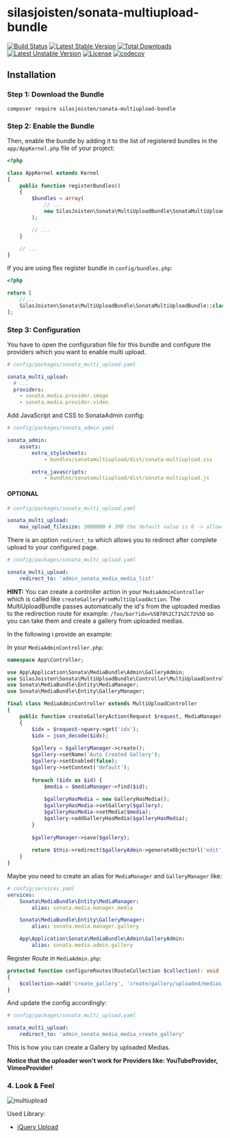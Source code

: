 silasjoisten/sonata-multiupload-bundle
======================================
[![Build Status](https://travis-ci.org/silasjoisten/sonata-multiupload-bundle.svg?branch=master)](https://travis-ci.org/silasjoisten/sonata-multiupload-bundle)
[![Latest Stable Version](https://poser.pugx.org/silasjoisten/sonata-multiupload-bundle/v/stable)](https://packagist.org/packages/silasjoisten/sonata-multiupload-bundle)
[![Total Downloads](https://poser.pugx.org/silasjoisten/sonata-multiupload-bundle/downloads)](https://packagist.org/packages/silasjoisten/sonata-multiupload-bundle)
[![Latest Unstable Version](https://poser.pugx.org/silasjoisten/sonata-multiupload-bundle/v/unstable)](https://packagist.org/packages/silasjoisten/sonata-multiupload-bundle)
[![License](https://poser.pugx.org/silasjoisten/sonata-multiupload-bundle/license)](https://packagist.org/packages/silasjoisten/sonata-multiupload-bundle)
[![codecov](https://codecov.io/gh/silasjoisten/sonata-multiupload-bundle/branch/master/graph/badge.svg)](https://codecov.io/gh/silasjoisten/sonata-multiupload-bundle)

## Installation

### Step 1: Download the Bundle

```console
composer require silasjoisten/sonata-multiupload-bundle
```

### Step 2: Enable the Bundle

Then, enable the bundle by adding it to the list of registered bundles
in the `app/AppKernel.php` file of your project:

```php
<?php

class AppKernel extends Kernel
{
    public function registerBundles()
    {
        $bundles = array(
            // ...
            new SilasJoisten\Sonata\MultiUploadBundle\SonataMultiUploadBundle(),
        );

        // ...
    }

    // ...
}
```

If you are using flex register bundle in `config/bundles.php`:
```php 
<?php

return [
    //...
    SilasJoisten\Sonata\MultiUploadBundle\SonataMultiUploadBundle::class => ['all' => true]
];
```

### Step 3: Configuration

You have to open the configuration file for this bundle and configure the providers which you want to enable multi upload.
```yaml
# config/packages/sonata_multi_upload.yaml

sonata_multi_upload:
  # ...
  providers:
    - sonata.media.provider.image
    - sonata.media.provider.video

```


Add JavaScript and CSS to SonataAdmin config:
```yaml
# config/packages/sonata_admin.yaml

sonata_admin:
    assets:
        extra_stylesheets:
            - bundles/sonatamultiupload/dist/sonata-multiupload.css

        extra_javascripts:
            - bundles/sonatamultiupload/dist/sonata-multiupload.js
```

#### OPTIONAL

```yaml
# config/packages/sonata_multi_upload.yaml

sonata_multi_upload:
    max_upload_filesize: 3000000 # 3MB the default value is 0 -> allow every size
```

There is an option `redirect_to` which allows you to redirect after complete upload to your configured page.

```yaml
# config/packages/sonata_multi_upload.yaml

sonata_multi_upload:
    redirect_to: 'admin_sonata_media_media_list'
```

**HINT:** You can create a controller action in your `MediaAdminController` which is called like 
`createGalleryFromMultiUploadAction`. The MultiUploadBundle passes automatically the id's from the uploaded medias 
to the redirection route for example: `/foo/bar?idx=%5B70%2C71%2C72%5D` so you can take them and create 
a gallery from uploaded medias.

In the following i provide an example:

In your `MediaAdminController.php`:
```php
namespace App\Controller;

use App\Application\Sonata\MediaBundle\Admin\GalleryAdmin;
use SilasJoisten\Sonata\MultiUploadBundle\Controller\MultiUploadController;
use Sonata\MediaBundle\Entity\MediaManager;
use Sonata\MediaBundle\Entity\GalleryManager;

final class MediaAdminController extends MultiUploadController
{
    public function createGalleryAction(Request $request, MediaManager $mediaManager, GalleryManager $galleryManager, GalleryAdmin $galleryAdmin): RedirectResponse
    {
        $idx = $request->query->get('idx');
        $idx = json_decode($idx);
    
        $gallery = $galleryManager->create();
        $gallery->setName('Auto Created Gallery');
        $gallery->setEnabled(false);
        $gallery->setContext('default');
    
        foreach ($idx as $id) {
            $media = $mediaManager->find($id);
            
            $galleryHasMedia = new GalleryHasMedia();
            $galleryHasMedia->setGallery($gallery);
            $galleryHasMedia->setMedia($media);
            $gallery->addGalleryHasMedia($galleryHasMedia);
        }
    
        $galleryManager->save($gallery);
    
        return $this->redirect($galleryAdmin->generateObjectUrl('edit', $gallery));
    }
}
```

Maybe you need to create an alias for `MediaManager` and `GalleryManager` like:
```yaml
# config/services.yaml
services:
    Sonata\MediaBundle\Entity\MediaManager:
        alias: sonata.media.manager.media

    Sonata\MediaBundle\Entity\GalleryManager:
        alias: sonata.media.manager.gallery

    App\Application\Sonata\MediaBundle\Admin\GalleryAdmin:
        alias: sonata.media.admin.gallery
```


Register Route in `MediaAdmin.php`:

```php
protected function configureRoutes(RouteCollection $collection): void
{
    $collection->add('create_gallery', 'create/gallery/uploaded/medias');
}
```

And update the config accordingly:
```yaml
# config/packages/sonata_multi_upload.yaml

sonata_multi_upload:
    redirect_to: 'admin_sonata_media_media_create_gallery'
```
This is how you can create a Gallery by uploaded Medias.

**Notice that the uploader won't work for Providers like: YouTubeProvider, VimeoProvider!**

### 4. Look & Feel

![multiupload](docs/images/multiupload-bundle.gif)

Used Library: 
* [jQuery Upload](https://github.com/danielm/uploader)
